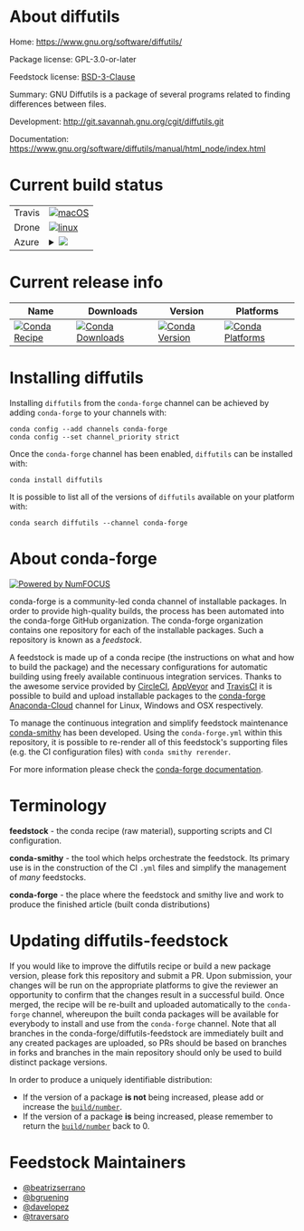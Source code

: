 About diffutils
===============

Home: https://www.gnu.org/software/diffutils/

Package license: GPL-3.0-or-later

Feedstock license: [BSD-3-Clause](https://github.com/conda-forge/diffutils-feedstock/blob/master/LICENSE.txt)

Summary: GNU Diffutils is a package of several programs related to finding differences between files.

Development: http://git.savannah.gnu.org/cgit/diffutils.git

Documentation: https://www.gnu.org/software/diffutils/manual/html_node/index.html

Current build status
====================


<table><tr>
    <td>Travis</td>
    <td>
      <a href="https://travis-ci.com/conda-forge/diffutils-feedstock">
        <img alt="macOS" src="https://img.shields.io/travis/com/conda-forge/diffutils-feedstock/master.svg?label=macOS">
      </a>
    </td>
  </tr><tr>
    <td>Drone</td>
    <td>
      <a href="https://cloud.drone.io/conda-forge/diffutils-feedstock">
        <img alt="linux" src="https://img.shields.io/drone/build/conda-forge/diffutils-feedstock/master.svg?label=Linux">
      </a>
    </td>
  </tr>
    
  <tr>
    <td>Azure</td>
    <td>
      <details>
        <summary>
          <a href="https://dev.azure.com/conda-forge/feedstock-builds/_build/latest?definitionId=9392&branchName=master">
            <img src="https://dev.azure.com/conda-forge/feedstock-builds/_apis/build/status/diffutils-feedstock?branchName=master">
          </a>
        </summary>
        <table>
          <thead><tr><th>Variant</th><th>Status</th></tr></thead>
          <tbody><tr>
              <td>linux_64</td>
              <td>
                <a href="https://dev.azure.com/conda-forge/feedstock-builds/_build/latest?definitionId=9392&branchName=master">
                  <img src="https://dev.azure.com/conda-forge/feedstock-builds/_apis/build/status/diffutils-feedstock?branchName=master&jobName=linux&configuration=linux_64_" alt="variant">
                </a>
              </td>
            </tr><tr>
              <td>linux_aarch64</td>
              <td>
                <a href="https://dev.azure.com/conda-forge/feedstock-builds/_build/latest?definitionId=9392&branchName=master">
                  <img src="https://dev.azure.com/conda-forge/feedstock-builds/_apis/build/status/diffutils-feedstock?branchName=master&jobName=linux&configuration=linux_aarch64_" alt="variant">
                </a>
              </td>
            </tr><tr>
              <td>linux_ppc64le</td>
              <td>
                <a href="https://dev.azure.com/conda-forge/feedstock-builds/_build/latest?definitionId=9392&branchName=master">
                  <img src="https://dev.azure.com/conda-forge/feedstock-builds/_apis/build/status/diffutils-feedstock?branchName=master&jobName=linux&configuration=linux_ppc64le_" alt="variant">
                </a>
              </td>
            </tr><tr>
              <td>osx_64</td>
              <td>
                <a href="https://dev.azure.com/conda-forge/feedstock-builds/_build/latest?definitionId=9392&branchName=master">
                  <img src="https://dev.azure.com/conda-forge/feedstock-builds/_apis/build/status/diffutils-feedstock?branchName=master&jobName=osx&configuration=osx_64_" alt="variant">
                </a>
              </td>
            </tr>
          </tbody>
        </table>
      </details>
    </td>
  </tr>
</table>

Current release info
====================

| Name | Downloads | Version | Platforms |
| --- | --- | --- | --- |
| [![Conda Recipe](https://img.shields.io/badge/recipe-diffutils-green.svg)](https://anaconda.org/conda-forge/diffutils) | [![Conda Downloads](https://img.shields.io/conda/dn/conda-forge/diffutils.svg)](https://anaconda.org/conda-forge/diffutils) | [![Conda Version](https://img.shields.io/conda/vn/conda-forge/diffutils.svg)](https://anaconda.org/conda-forge/diffutils) | [![Conda Platforms](https://img.shields.io/conda/pn/conda-forge/diffutils.svg)](https://anaconda.org/conda-forge/diffutils) |

Installing diffutils
====================

Installing `diffutils` from the `conda-forge` channel can be achieved by adding `conda-forge` to your channels with:

```
conda config --add channels conda-forge
conda config --set channel_priority strict
```

Once the `conda-forge` channel has been enabled, `diffutils` can be installed with:

```
conda install diffutils
```

It is possible to list all of the versions of `diffutils` available on your platform with:

```
conda search diffutils --channel conda-forge
```


About conda-forge
=================

[![Powered by NumFOCUS](https://img.shields.io/badge/powered%20by-NumFOCUS-orange.svg?style=flat&colorA=E1523D&colorB=007D8A)](http://numfocus.org)

conda-forge is a community-led conda channel of installable packages.
In order to provide high-quality builds, the process has been automated into the
conda-forge GitHub organization. The conda-forge organization contains one repository
for each of the installable packages. Such a repository is known as a *feedstock*.

A feedstock is made up of a conda recipe (the instructions on what and how to build
the package) and the necessary configurations for automatic building using freely
available continuous integration services. Thanks to the awesome service provided by
[CircleCI](https://circleci.com/), [AppVeyor](https://www.appveyor.com/)
and [TravisCI](https://travis-ci.com/) it is possible to build and upload installable
packages to the [conda-forge](https://anaconda.org/conda-forge)
[Anaconda-Cloud](https://anaconda.org/) channel for Linux, Windows and OSX respectively.

To manage the continuous integration and simplify feedstock maintenance
[conda-smithy](https://github.com/conda-forge/conda-smithy) has been developed.
Using the ``conda-forge.yml`` within this repository, it is possible to re-render all of
this feedstock's supporting files (e.g. the CI configuration files) with ``conda smithy rerender``.

For more information please check the [conda-forge documentation](https://conda-forge.org/docs/).

Terminology
===========

**feedstock** - the conda recipe (raw material), supporting scripts and CI configuration.

**conda-smithy** - the tool which helps orchestrate the feedstock.
                   Its primary use is in the construction of the CI ``.yml`` files
                   and simplify the management of *many* feedstocks.

**conda-forge** - the place where the feedstock and smithy live and work to
                  produce the finished article (built conda distributions)


Updating diffutils-feedstock
============================

If you would like to improve the diffutils recipe or build a new
package version, please fork this repository and submit a PR. Upon submission,
your changes will be run on the appropriate platforms to give the reviewer an
opportunity to confirm that the changes result in a successful build. Once
merged, the recipe will be re-built and uploaded automatically to the
`conda-forge` channel, whereupon the built conda packages will be available for
everybody to install and use from the `conda-forge` channel.
Note that all branches in the conda-forge/diffutils-feedstock are
immediately built and any created packages are uploaded, so PRs should be based
on branches in forks and branches in the main repository should only be used to
build distinct package versions.

In order to produce a uniquely identifiable distribution:
 * If the version of a package **is not** being increased, please add or increase
   the [``build/number``](https://docs.conda.io/projects/conda-build/en/latest/resources/define-metadata.html#build-number-and-string).
 * If the version of a package **is** being increased, please remember to return
   the [``build/number``](https://docs.conda.io/projects/conda-build/en/latest/resources/define-metadata.html#build-number-and-string)
   back to 0.

Feedstock Maintainers
=====================

* [@beatrizserrano](https://github.com/beatrizserrano/)
* [@bgruening](https://github.com/bgruening/)
* [@davelopez](https://github.com/davelopez/)
* [@traversaro](https://github.com/traversaro/)

